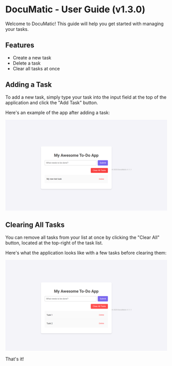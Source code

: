 # DocuMatic - User Guide (v1.3.0)

Welcome to DocuMatic! This guide will help you get started with managing your tasks.

## Features
- Create a new task
- Delete a task
- Clear all tasks at once

## Adding a Task

To add a new task, simply type your task into the input field at the top of the application and click the "Add Task" button.

Here's an example of the app after adding a task:

![Screenshot of adding a task](./todo-app-task-added.png)

## Clearing All Tasks

You can remove all tasks from your list at once by clicking the "Clear All" button, located at the top-right of the task list.

Here's what the application looks like with a few tasks before clearing them:

![Screenshot of tasks before clearing](./todo-app-before-clear.png)

That's it!